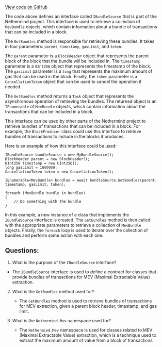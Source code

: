 [View code on GitHub](https://github.com/NethermindEth/nethermind/src/Nethermind/Nethermind.Mev/Source/IBundleSource.cs)

The code above defines an interface called `IBundleSource` that is part of the Nethermind project. This interface is used to retrieve a collection of `MevBundle` objects, which contain information about a bundle of transactions that can be included in a block. 

The `GetBundles` method is responsible for retrieving these bundles. It takes in four parameters: `parent`, `timestamp`, `gasLimit`, and `token`. 

The `parent` parameter is a `BlockHeader` object that represents the parent block of the block that the bundle will be included in. The `timestamp` parameter is a `UInt256` object that represents the timestamp of the block. The `gasLimit` parameter is a `long` that represents the maximum amount of gas that can be used in the block. Finally, the `token` parameter is a `CancellationToken` object that can be used to cancel the operation if needed.

The `GetBundles` method returns a `Task` object that represents the asynchronous operation of retrieving the bundles. The returned object is an `IEnumerable` of `MevBundle` objects, which contain information about the transactions that can be included in a block.

This interface can be used by other parts of the Nethermind project to retrieve bundles of transactions that can be included in a block. For example, the `BlockProducer` class could use this interface to retrieve bundles of transactions to include in the blocks it produces.

Here is an example of how this interface could be used:

```
IBundleSource bundleSource = new MyBundleSource();
BlockHeader parent = new BlockHeader();
UInt256 timestamp = new UInt256();
long gasLimit = 1000000;
CancellationToken token = new CancellationToken();

IEnumerable<MevBundle> bundles = await bundleSource.GetBundles(parent, timestamp, gasLimit, token);

foreach (MevBundle bundle in bundles)
{
    // Do something with the bundle
}
```

In this example, a new instance of a class that implements the `IBundleSource` interface is created. The `GetBundles` method is then called with the appropriate parameters to retrieve a collection of `MevBundle` objects. Finally, the `foreach` loop is used to iterate over the collection of bundles and perform some action with each one.
## Questions: 
 1. What is the purpose of the `IBundleSource` interface?
   - The `IBundleSource` interface is used to define a contract for classes that provide bundles of transactions for MEV (Maximal Extractable Value) extraction.

2. What is the `GetBundles` method used for?
   - The `GetBundles` method is used to retrieve bundles of transactions for MEV extraction, given a parent block header, timestamp, and gas limit.

3. What is the `Nethermind.Mev` namespace used for?
   - The `Nethermind.Mev` namespace is used for classes related to MEV (Maximal Extractable Value) extraction, which is a technique used to extract the maximum amount of value from a block of transactions.